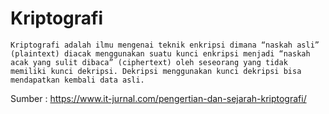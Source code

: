 # Kriptografi

```Kriptografi adalah ilmu mengenai teknik enkripsi dimana “naskah asli” (plaintext) diacak menggunakan suatu kunci enkripsi menjadi “naskah acak yang sulit dibaca” (ciphertext) oleh seseorang yang tidak memiliki kunci dekripsi. Dekripsi menggunakan kunci dekripsi bisa mendapatkan kembali data asli.```

Sumber : https://www.it-jurnal.com/pengertian-dan-sejarah-kriptografi/